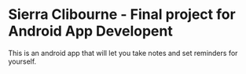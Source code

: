 # Sierra Clibourne - Final project for Android App Developent

This is an android app that will let you take notes and set reminders for yourself.

